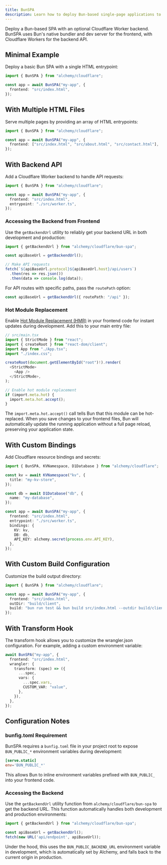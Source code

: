 ```yaml
---
title: BunSPA
description: Learn how to deploy Bun-based single-page applications to Cloudflare Workers using Alchemy.
---
```


Deploy a Bun-based SPA with an optional Cloudflare Worker backend. BunSPA uses Bun's native bundler and dev server for the frontend, with Cloudflare Workers for the backend API.

## Minimal Example

Deploy a basic Bun SPA with a single HTML entrypoint:

```ts
import { BunSPA } from "alchemy/cloudflare";

const app = await BunSPA("my-app", {
  frontend: "src/index.html",
});
```

## With Multiple HTML Files

Serve multiple pages by providing an array of HTML entrypoints:

```ts
import { BunSPA } from "alchemy/cloudflare";

const app = await BunSPA("my-app", {
  frontend: ["src/index.html", "src/about.html", "src/contact.html"],
});
```

## With Backend API

Add a Cloudflare Worker backend to handle API requests:

```ts
import { BunSPA } from "alchemy/cloudflare";

const app = await BunSPA("my-app", {
  frontend: "src/index.html",
  entrypoint: "./src/worker.ts",
});
```

### Accessing the Backend from Frontend

Use the `getBackendUrl` utility to reliably get your backend URL in both development and production:

```typescript
import { getBackendUrl } from "alchemy/cloudflare/bun-spa";

const apiBaseUrl = getBackendUrl();

// Make API requests
fetch(`${apiBaseUrl.protocol}${apiBaseUrl.host}/api/users`)
  .then(res => res.json())
  .then(data => console.log(data));
```

For API routes with specific paths, pass the `routePath` option:

```typescript
const apiBaseUrl = getBackendUrl({ routePath: "/api" });
```

### Hot Module Replacement

Enable [Hot Module Replacement (HMR)](https://bun.com/docs/bundler/hmr) in your frontend code for instant updates during development. Add this to your main entry file:

```typescript
// src/main.tsx
import { StrictMode } from "react";
import { createRoot } from "react-dom/client";
import App from "./App.tsx";
import "./index.css";

createRoot(document.getElementById("root")!).render(
  <StrictMode>
    <App />
  </StrictMode>,
);

// Enable hot module replacement
if (import.meta.hot) {
  import.meta.hot.accept();
}
```

The `import.meta.hot.accept()` call tells Bun that this module can be hot-replaced. When you save changes to your frontend files, Bun will automatically update the running application without a full page reload, preserving your application state.

## With Custom Bindings

Add Cloudflare resource bindings and secrets:

```ts
import { BunSPA, KVNamespace, D1Database } from "alchemy/cloudflare";

const kv = await KVNamespace("kv", {
  title: "my-kv-store",
});

const db = await D1Database("db", {
  name: "my-database",
});

const app = await BunSPA("my-app", {
  frontend: "src/index.html",
  entrypoint: "./src/worker.ts",
  bindings: {
    KV: kv,
    DB: db,
    API_KEY: alchemy.secret(process.env.API_KEY),
  },
});
```

## With Custom Build Configuration

Customize the build output directory:

```ts
import { BunSPA } from "alchemy/cloudflare";

const app = await BunSPA("my-app", {
  frontend: "src/index.html",
  outDir: "build/client",
  build: "bun run test && bun build src/index.html --outdir build/client",
});
```

## With Transform Hook

The transform hook allows you to customize the wrangler.json configuration. For example, adding a custom environment variable:

```ts
await BunSPA("my-app", {
  frontend: "src/index.html",
  wrangler: {
    transform: (spec) => ({
      ...spec,
      vars: {
        ...spec.vars,
        CUSTOM_VAR: "value",
      },
    }),
  },
});
```

## Configuration Notes

### bunfig.toml Requirement

BunSPA requires a `bunfig.toml` file in your project root to expose `BUN_PUBLIC_*` environment variables during development:

```toml
[serve.static]
env='BUN_PUBLIC_*'
```

This allows Bun to inline environment variables prefixed with `BUN_PUBLIC_` into your frontend code.

### Accessing the Backend

Use the `getBackendUrl` utility function from `alchemy/cloudflare/bun-spa` to get the backend URL. This function automatically handles both development and production environments:

```typescript
import { getBackendUrl } from "alchemy/cloudflare/bun-spa";

const apiBaseUrl = getBackendUrl();
fetch(new URL('api/endpoint', apiBaseUrl));
```

Under the hood, this uses the `BUN_PUBLIC_BACKEND_URL` environment variable in development, which is automatically set by Alchemy, and falls back to the current origin in production.

